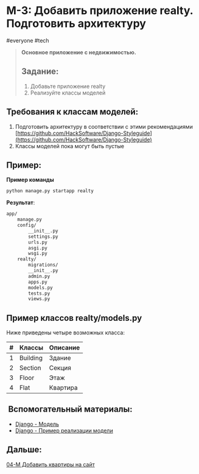 # M-3: Добавить приложение realty. Подготовить архитектуру
#everyone #tech  
> **Основное приложение с недвижимостью.**  
> ## Задание:
> 1) Добавьте приложение  realty
> 2) Реализуйте классы моделей
## Требования к классам моделей:
1) Подготовить архитектуру в соответствии с этими рекомендациями [https://github.com/HackSoftware/Django-Styleguide](https://github.com/HackSoftware/Django-Styleguide)
3) Классы моделей пока могут быть пустые
## Пример:
**Пример команды**
``` bash
python manage.py startapp realty
```
**Результат**:
``` bash
app/ 
	manage.py 
	config/ 
		__init__.py 
		settings.py 
		urls.py 
		asgi.py 
		wsgi.py
	realty/
		migrations/
		__init__.py
		admin.py
		apps.py
		models.py
		tests.py
		views.py
```
## Пример классов realty/models.py

Ниже приведены четыре возможных класса:

| \#  | Классы   | Описание |
| :-: | -------- | -------- |
|  1  | Building | Здание   |
|  2  | Section  | Секция   |
|  3  | Floor    | Этаж     |
|  4  | Flat     | Квартира |


## ​	Вспомогательный материалы:  
- [Django - Модель](../library/Django/Django%20-%20Модель.md)
- [Django - Пример реализации модели](../library/Django/Django%20-%20Пример%20реализации%20модели.md)
## Дальше:
[04-M Добавить квартиры на сайт](04-M%20Добавить%20квартиры%20на%20сайт.md)